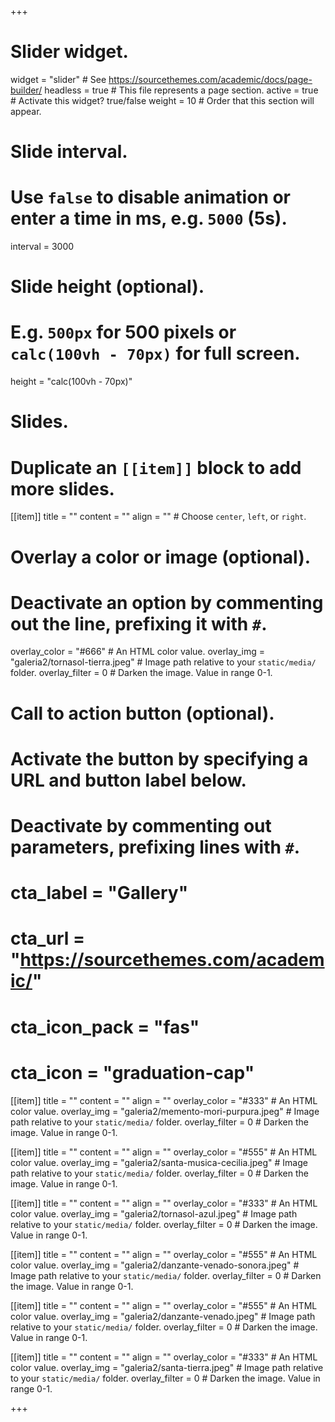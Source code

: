 +++
# Slider widget.
widget = "slider"  # See https://sourcethemes.com/academic/docs/page-builder/
headless = true  # This file represents a page section.
active = true  # Activate this widget? true/false
weight = 10  # Order that this section will appear.

# Slide interval.
# Use `false` to disable animation or enter a time in ms, e.g. `5000` (5s).
interval = 3000

# Slide height (optional).
# E.g. `500px` for 500 pixels or `calc(100vh - 70px)` for full screen.
height = "calc(100vh - 70px)"

# Slides.
# Duplicate an `[[item]]` block to add more slides.
[[item]]
  title = ""
  content = ""
  align = ""  # Choose `center`, `left`, or `right`.

  # Overlay a color or image (optional).
  #   Deactivate an option by commenting out the line, prefixing it with `#`.
  overlay_color = "#666"  # An HTML color value.
  overlay_img = "galeria2/tornasol-tierra.jpeg"  # Image path relative to your `static/media/` folder.
  overlay_filter = 0  # Darken the image. Value in range 0-1.

  # Call to action button (optional).
  #   Activate the button by specifying a URL and button label below.
  #   Deactivate by commenting out parameters, prefixing lines with `#`.
  # cta_label = "Gallery"
  # cta_url = "https://sourcethemes.com/academic/"
  # cta_icon_pack = "fas"
  # cta_icon = "graduation-cap"


[[item]]
  title = ""
  content = ""
  align = ""
  overlay_color = "#333"  # An HTML color value.
  overlay_img = "galeria2/memento-mori-purpura.jpeg"  # Image path relative to your `static/media/` folder.
  overlay_filter = 0  # Darken the image. Value in range 0-1.


[[item]]
  title = ""
  content = ""
  align = ""
  overlay_color = "#555"  # An HTML color value.
  overlay_img = "galeria2/santa-musica-cecilia.jpeg"  # Image path relative to your `static/media/` folder.
  overlay_filter = 0  # Darken the image. Value in range 0-1.


[[item]]
  title = ""
  content = ""
  align = ""
  overlay_color = "#333"  # An HTML color value.
  overlay_img = "galeria2/tornasol-azul.jpeg"  # Image path relative to your `static/media/` folder.
  overlay_filter = 0  # Darken the image. Value in range 0-1.


[[item]]
  title = ""
  content = ""
  align = ""
  overlay_color = "#555"  # An HTML color value.
  overlay_img = "galeria2/danzante-venado-sonora.jpeg"  # Image path relative to your `static/media/` folder.
  overlay_filter = 0  # Darken the image. Value in range 0-1.


[[item]]
  title = ""
  content = ""
  align = ""
  overlay_color = "#555"  # An HTML color value.
  overlay_img = "galeria2/danzante-venado.jpeg"  # Image path relative to your `static/media/` folder.
  overlay_filter = 0  # Darken the image. Value in range 0-1.


[[item]]
  title = ""
  content = ""
  align = ""
  overlay_color = "#333"  # An HTML color value.
  overlay_img = "galeria2/santa-tierra.jpeg"  # Image path relative to your `static/media/` folder.
  overlay_filter = 0  # Darken the image. Value in range 0-1.


+++
